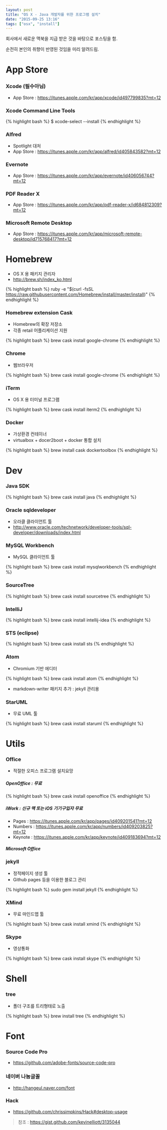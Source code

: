 ```yaml
---
layout: post
title: "OS X - Java 개발자를 위한 프로그램 설치"
date: "2015-09-25 13:16"
tags: ["osx", "install"]
---
```


회사에서 새로운 맥북을 지급 받은 것을 바탕으로 포스팅을 함.

순전히 본인의 취향이 반영된 것임을 미리 알려드림.

# App Store

### Xcode (필수아님)
- App Store : https://itunes.apple.com/kr/app/xcode/id497799835?mt=12

### Xcode Command Line Tools
{% highlight bash %}
$ xcode-select --install
{% endhighlight %}

### Alfred
- Spotlight 대처
- App Store : https://itunes.apple.com/kr/app/alfred/id405843582?mt=12

### Evernote
- App Store : https://itunes.apple.com/kr/app/evernote/id406056744?mt=12

### PDF Reader X
- App Store : https://itunes.apple.com/kr/app/pdf-reader-x/id684812309?mt=12

### Microsoft Remote Desktop
- App Store : https://itunes.apple.com/kr/app/microsoft-remote-desktop/id715768417?mt=12

# Homebrew
- OS X 용 패키지 관리자
- http://brew.sh/index_ko.html

{% highlight bash %}
ruby -e "$(curl -fsSL https://raw.githubusercontent.com/Homebrew/install/master/install)"
{% endhighlight %}

### Homebrew extension Cask
- Homebrew의 확장 저장소
- 각종 retail 어플리케이션 지원

{% highlight bash %}
brew cask install google-chrome
{% endhighlight %}

### Chrome
- 웹브라우저

{% highlight bash %}
brew cask install google-chrome
{% endhighlight %}

### iTerm
- OS X 용 터미널 프로그램

{% highlight bash %}
brew cask install iterm2
{% endhighlight %}

### Docker
- 가상환경 컨테이너
- virtualbox + docer2boot + docker 통합 설치

{% highlight bash %}
brew install cask dockertoolbox
{% endhighlight %}

# Dev

### Java SDK
{% highlight bash %}
brew cask install java
{% endhighlight %}

### Oracle sqldeveloper
- 오라클 클라이언트 툴
- http://www.oracle.com/technetwork/developer-tools/sql-developer/downloads/index.html

### MySQL Workbench
- MySQL 클라이언트 툴

{% highlight bash %}
brew cask install mysqlworkbench
{% endhighlight %}

### SourceTree

{% highlight bash %}
brew cask install sourcetree
{% endhighlight %}

### IntelliJ

{% highlight bash %}
brew cask install intellij-idea
{% endhighlight %}

### STS (eclipse)

{% highlight bash %}
brew cask install sts
{% endhighlight %}

### Atom
- Chromium 기반 에디터

{% highlight bash %}
brew cask install atom
{% endhighlight %}

- markdown-writer 패키지 추가 : jekyll 관리용

### StarUML
- 무료 UML 툴

{% highlight bash %}
brew cask install staruml
{% endhighlight %}

# Utils

### Office
- 적절한 오피스 프로그램 설치요망

##### OpenOffice : 무료
{% highlight bash %}
brew cask install openoffice
{% endhighlight %}

##### iWork : 신규 맥 또는 iOS 기기구입자 **무료**
- Pages : https://itunes.apple.com/kr/app/pages/id409201541?mt=12
- Numbers : https://itunes.apple.com/kr/app/numbers/id409203825?mt=12
- Keynote : https://itunes.apple.com/kr/app/keynote/id409183694?mt=12

##### Microsoft Office

### jekyll
- 정적페이지 생성 툴
- Github pages 등을 이용한 블로그 관리

{% highlight bash %}
sudo gem install jekyll
{% endhighlight %}

### XMind
- 무료 마인드맵 툴

{% highlight bash %}
brew cask install xmind
{% endhighlight %}

### Skype
- 영상통화

{% highlight bash %}
brew cask install skype
{% endhighlight %}
# Shell

### tree
- 폴더 구조를 트리형태로 노출

{% highlight bash %}
brew install tree
{% endhighlight %}

# Font

### Source Code Pro
- https://github.com/adobe-fonts/source-code-pro

### 네이버 나눔글꼴
- http://hangeul.naver.com/font

### Hack
- https://github.com/chrissimpkins/Hack#desktop-usage


> 참조 : https://gist.github.com/kevinelliott/3135044

